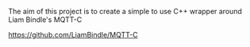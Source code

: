 The aim of this project is to create a simple to use C++ wrapper around Liam Bindle's MQTT-C

https://github.com/LiamBindle/MQTT-C
